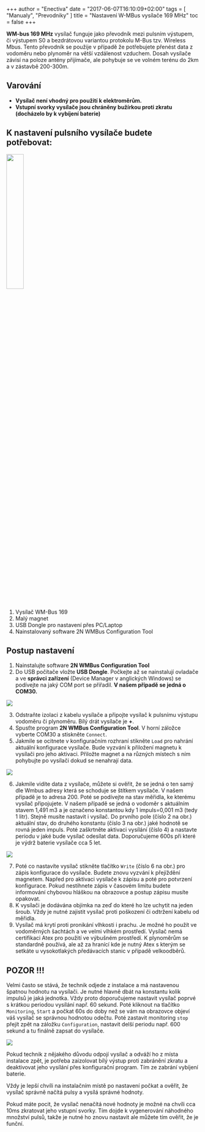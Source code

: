 +++
author = "Enectiva"
date = "2017-06-07T16:10:09+02:00"
tags = [
    "Manualy",
    "Prevodniky"
]
title = "Nastavení W-MBus vysílače 169 MHz"
toc = false
+++

**WM-bus 169 MHz** vysílač funguje jako převodník mezi pulsním výstupem, či výstupem S0 a bezdrátovou variantou protokolu M-Bus tzv. Wireless Mbus. Tento převodník se použije v případě že potřebujete přenést data z vodoměru nebo plynoměr na větší vzdálenost vzduchem. Dosah vysílače závisí na poloze antény přijímače, ale pohybuje se ve volném terénu do 2km a v zástavbě 200-300m.

## Varování
- **Vysílač není vhodný pro použití k elektroměrům.**
- **Vstupní svorky vysílače jsou chráněny bužírkou proti zkratu (docházelo by k vybíjení baterie)**

## K nastavení pulsního vysílače budete potřebovat:
<img class="right" src="/images/requirements-configuration-transmisor-wmbus-169mhz.jpg" style="width:30%"></img>

1. Vysílač WM-Bus 169
2. Malý magnet
3. USB Dongle pro nastavení přes PC/Laptop
4. Nainstalovaný software 2N WMBus Configuration Tool

## Postup nastavení

1. Nainstalujte software **2N WMBus Configuration Tool**
2. Do USB počítače vložte **USB Dongle**. Počkejte až se nainstalují ovladače a ve **správci zařízení** (Device Manager v anglických Windows) se podívejte na jaký COM port se přiřadil. **V našem případě se jedná o COM30.**

<img class="center" src="/images/device-manager-transmisor-wmbus-169mhz.jpg"></img>

3. Odstraňte izolaci z kabelu vysílače a připojte vysílač k pulsnímu výstupu vodoměru či plynoměru. Bílý drát vysílače je **+**.
4. Spusťte program **2N WMBus Configuration Tool**. V horní záložce vyberte COM30 a stiskněte `Connect`.
5. Jakmile se ocitnete v konfiguračním rozhraní stikněte `Load` pro nahrání aktuální konfigurace vysílače. Bude vyzvání k přiložení magnetu k vysílači pro jeho aktivaci. Přiložte magnet a na různých místech s ním pohybujte po vysílači dokud se nenahrají data.

<img class="center" src="/images/magnet-transmisor-wmbus-169mhz.jpg"></img>

6. Jakmile vidíte data z vysílače, můžete si ověřit, že se jedná o ten samý dle Wmbus adresy která se schoduje se štítkem vysílače. V našem případě je to adresa 200. Poté se podívejte na stav měřidla, ke kterému vysílač připojujete. V našem případě se jedná o vodoměr s aktuálním stavem 1,491 m3 a je označeno konstantou kdy 1 impuls=0,001 m3 (tedy 1 litr). Stejně musíte nastavit i vysílač. Do prvního pole (číslo 2 na obr.) aktuální stav, do druhého konstantu (číslo 3 na obr.) jaké hodnotě se rovná jeden impuls. Poté zaškrtněte aktivaci vysílání (číslo 4) a nastavte periodu v jaké bude vysílač odesílat data. Doporučujeme 600s při které je výdrž baterie vysílače cca 5 let.

<img class="center" src="/images/configuration-transmisor-wmbus-169mhz.jpg"></img>

7. Poté co nastavíte vysílač stikněte tlačítko `Write`  (číslo 6 na obr.) pro zápis konfigurace do vysílače. Budete znovu vyzvání k přejíždění magnetem. Napřed pro aktivaci vysílače k zápisu a poté pro potvrzení konfigurace. Pokud nestihnete zápis v časovém limitu budete informování chybovou hláškou na obrazovce a postup zápisu musíte opakovat.
8. K vysílači je dodávána objímka na zeď do které ho lze uchytit na jeden šroub. Vždy je nutné zajistit vysílač proti poškození či odtržení kabelu od měřidla.
9. Vysílač má krytí proti pronikání vlhkosti i prachu. Je možné ho použít ve vodoměrných šachtách a ve velmi vlhkém prostředí. Vysílač nemá certifikaci Atex pro použití ve výbušném prostředí. K plynoměrům se standardně používá, ale až za hranící kde je nutný Atex s kterým se setkáte u vysokotlakých předávacích stanic v případě velkoodběrů.

## POZOR !!!
Velmi často se stává, že technik odjede z instalace a má nastavenou špatnou hodnotu na vysílači. Je nutné hlavně dbát na konstantu kolik impulsů je jaká jednotka. Vždy proto doporučujeme nastavit vysílač poprvé s krátkou periodou vysílání např. 60 sekund. Poté kliknout na tlačítko `Monitoring`, `Start` a počkat 60s do doby než se vám na obrazovce objeví váš vysílač se správnou hodnotou odečtu. Poté zastavit monitoring `stop` přejít zpět na záložku `Configuration`, nastavit delší periodu např. 600 sekund a tu finálně zapsat do vysílače.

<img class="center" src="/images/monitoring-transmisor-wmbus-169mhz.jpg"></img>

Pokud technik z nějakého důvodu odpojí vysílač a odváží ho z místa instalace zpět, je potřeba zaizolovat bílý výstup proti zabránění zkratu a deaktivovat jeho vysílání přes konfigurační program. Tím ze zabrání vybíjení baterie.

Vždy je lepší chvíli na instalačním místě po nastavení počkat a ověřit, že vysílač správně načítá pulsy a vysílá správné hodnoty.

Pokud máte pocit, že vysílač nenačítá nové hodnoty je možné na chvíli cca 10ms zkratovat jeho vstupní svorky. Tím dojde k vygenerování náhodného množství pulsů, takže je nutné ho znovu nastavit ale můžete tím ověřit, že je funční.
